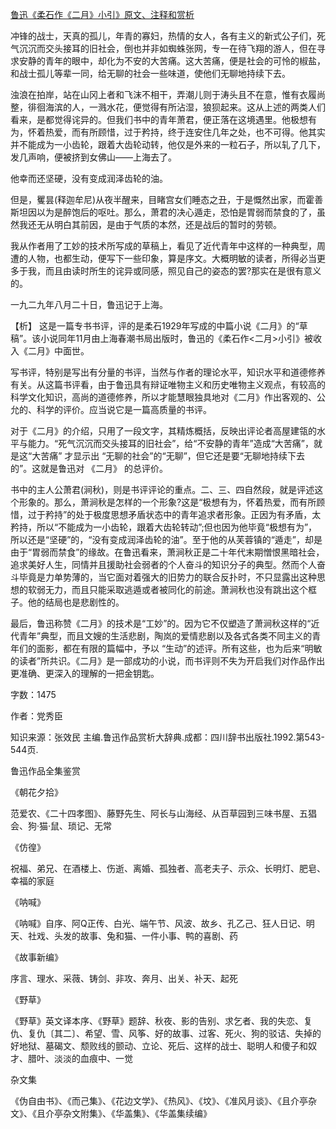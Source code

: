 [鲁迅《柔石作《二月》小引》原文、注释和赏析](https://www.vrrw.net/wx/9595.html)

冲锋的战士，天真的孤儿，年青的寡妇，热情的女人，各有主义的新式公子们，死气沉沉而交头接耳的旧社会，倒也并非如蜘蛛张网，专一在待飞翔的游人，但在寻求安静的青年的眼中，却化为不安的大苦痛。这大苦痛，便是社会的可怜的椒盐，和战士孤儿等辈一同，给无聊的社会一些味道，使他们无聊地持续下去。

浊浪在拍岸，站在山冈上者和飞沫不相干，弄潮儿则于涛头且不在意，惟有衣履尚整，徘徊海滨的人，一溅水花，便觉得有所沾湿，狼狈起来。这从上述的两类人们看来，是都觉得诧异的。但我们书中的青年萧君，便正落在这境遇里。他极想有为，怀着热爱，而有所顾惜，过于矜持，终于连安住几年之处，也不可得。他其实并不能成为一小齿轮，跟着大齿轮动转，他仅是外来的一粒石子，所以轧了几下，发几声响，便被挤到女佛山——上海去了。

他幸而还坚硬，没有变成润泽齿轮的油。

但是，矍昙(释迦牟尼)从夜半醒来，目睹宫女们睡态之丑，于是慨然出家，而霍善斯坦因以为是醉饱后的呕吐。那么，萧君的决心遁走，恐怕是胃弱而禁食的了，虽然我还无从明白其前因，是由于气质的本然，还是战后的暂时的劳顿。

我从作者用了工妙的技术所写成的草稿上，看见了近代青年中这样的一种典型，周遭的人物，也都生动，便写下一些印象，算是序文。大概明敏的读者，所得必当更多于我，而且由读时所生的诧异或同感，照见自己的姿态的罢?那实在是很有意义的。

一九二九年八月二十日，鲁迅记于上海。



【析】 这是一篇专书书评，评的是柔石1929年写成的中篇小说《二月》的“草稿”。该小说同年11月由上海春潮书局出版时，鲁迅的《柔石作<二月>小引》被收入《二月》中面世。

写书评，特别是写出有分量的书评，当然与作者的理论水平，知识水平和道德修养有关。从这篇书评看，由于鲁迅具有辩证唯物主义和历史唯物主义观点，有较高的科学文化知识，高尚的道德修养，所以才能慧眼独具地对《二月》作出客观的、公允的、科学的评价。应当说它是一篇高质量的书评。

对于《二月》的介绍，只用了一段文字，其精炼概括，反映出评论者高屋建瓴的水平与能力。“死气沉沉而交头接耳的旧社会”，给“不安静的青年”造成“大苦痛”，就是这“大苦痛” 才显示出 “无聊的社会”的“无聊”，但它还是要“无聊地持续下去的”。这就是鲁迅对 《二月》 的总评价。

书中的主人公萧君(涧秋)，则是书评评论的重点。二、三、四自然段，就是评述这个形象的。那么，萧涧秋是怎样的一个形象?这是“极想有为，怀着热爱，而有所顾惜，过于矜持”的处于极度思想矛盾状态中的青年追求者形象。正因为有矛盾，太矜持，所以“不能成为一小齿轮，跟着大齿轮转动”;但也因为他毕竟“极想有为”，所以还是“坚硬”的，“没有变成润泽齿轮的油”。至于他的从芙蓉镇的“遁走”，却是由于“胃弱而禁食”的缘故。在鲁迅看来，萧涧秋正是二十年代末期憎恨黑暗社会，追求美好人生，同情并且援助社会弱者的个人奋斗的知识分子的典型。然而个人奋斗毕竟是力单势薄的，当它面对着强大的旧势力的联合反扑时，不只显露出这种思想的软弱无力，而且只能采取逃遁或者被同化的前途。萧涧秋也没有跳出这个框子。他的结局也是悲剧性的。

最后，鲁迅称赞《二月》的技术是“工妙”的。因为它不仅塑造了萧涧秋这样的“近代青年”典型，而且文嫂的生活悲剧，陶岚的爱情悲剧以及各式各类不同主义的青年们的面影，都在有限的篇幅中，予以 “生动”的述评。所有这些，也为后来“明敏的读者”所共识。《二月》是一部成功的小说，而书评则不失为开启我们对作品作出更准确、更深入的理解的一把金钥匙。

字数：1475

作者：党秀臣

知识来源：张效民 主编.鲁迅作品赏析大辞典.成都：四川辞书出版社.1992.第543-544页.

鲁迅作品全集鉴赏

《朝花夕拾》

范爱农、《二十四孝图》、藤野先生、阿长与山海经、从百草园到三味书屋、五猖会、狗·猫·鼠、琐记、无常

《仿徨》

祝福、弟兄、在酒楼上、伤逝、离婚、孤独者、高老夫子、示众、长明灯、肥皂、幸福的家庭

《呐喊》

《呐喊》自序、阿Q正传、白光、端午节、风波、故乡、孔乙己、狂人日记、明天、社戏、头发的故事、兔和猫、一件小事、鸭的喜剧、药

《故事新编》

序言、理水、采薇、铸剑、非攻、奔月、出关、补天、起死

《野草》

《野草》英文译本序、《野草》题辞、秋夜、影的告别、求乞者、我的失恋、复仇、复仇〔其二〕、希望、雪、风筝、好的故事、过客、死火、狗的驳诘、失掉的好地狱、墓碣文、颓败线的颤动、立论、死后、这样的战士、聪明人和傻子和奴才、腊叶、淡淡的血痕中、一觉

杂文集

《伪自由书》、《而己集》、《花边文学》、《热风》、《坟》、《准风月谈》、《且介亭杂文》、《且介亭杂文附集》、《华盖集》、《华盖集续编》

